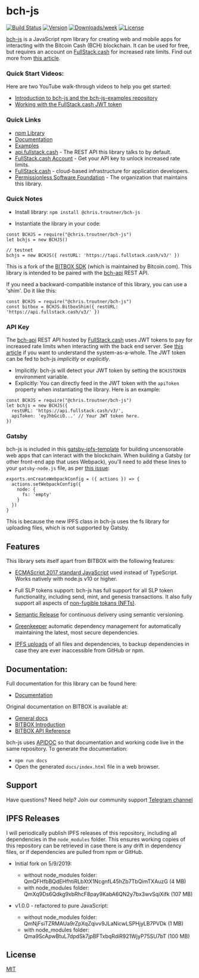 # bch-js

[![Build Status](https://travis-ci.org/christroutner/bch-js.svg?branch=master)](https://travis-ci.org/christroutner/bch-js)
[![Version](https://img.shields.io/npm/v/@chris.troutner/bch-js)](https://www.npmjs.com/package/@chris.troutner/bch-js)
[![Downloads/week](https://img.shields.io/npm/dw/@chris.troutner/bch-js)](https://npmjs.org/package/@chris.troutner/bch-js)
[![License](https://img.shields.io/npm/l/@chris.troutner/bch-js)](https://github.com/christroutner/bch-js/blob/master/LICENSE.md)

[bch-js](https://www.npmjs.com/package/@chris.troutner/bch-js) is a JavaScript npm library for creating web and mobile apps for interacting with the Bitcoin Cash (BCH) blockchain. It can be used for free, but requires an account on [FullStack.cash](https://fullstack.cash) for increased rate limits. Find out more from [this article](https://troutsblog.com/research/bitcoin-cash/how-to-bch-full-stack-developer).

### Quick Start Videos:
Here are two YouTube walk-through videos to help you get started:
- [Introduction to bch-js and the bch-js-examples repository](https://youtu.be/GD2i1ZUiyrk)
- [Working with the FullStack.cash JWT token](https://youtu.be/OdJOleHoSo8)

### Quick Links
- [npm Library](https://www.npmjs.com/package/@chris.troutner/bch-js)
- [Documentation](https://bchjs.fullstack.cash/)
- [Examples](https://github.com/Permissionless-Software-Foundation/bch-js-examples)
- [api.fullstack.cash](https://api.fullstack.cash) - The REST API this library talks to by default.
- [FullStack.cash Account](https://fullstack.cash/login) - Get your API key to unlock increased rate limits.
- [FullStack.cash](https://fullstack.cash) - cloud-based infrastructure for application
developers.
- [Permissionless Software Foundation](https://psfoundation.cash) - The organization that maintains this library.


### Quick Notes

- Install library: `npm install @chris.troutner/bch-js`

- Instantiate the library in your code:
```
const BCHJS = require("@chris.troutner/bch-js")
let bchjs = new BCHJS()

// testnet
bchjs = new BCHJS({ restURL: 'https://tapi.fullstack.cash/v3/' })
```

This is a fork of the [BITBOX SDK](https://github.com/Bitcoin-com/bitbox-sdk) (which is maintained by Bitcoin.com). This library is intended to be paired with
the [bch-api](https://github.com/christroutner/bch-api) REST API.

If you need a backward-compatible instance of this library, you can use a
'shim'. Do it like this:
```
const BCHJS = require("@chris.troutner/bch-js")
const bitbox = BCHJS.BitboxShim({ restURL: 'https://api.fullstack.cash/v3/' })
```

### API Key
The [bch-api](https://github.com/christroutner/bch-api) REST API hosted by [FullStack.cash](https://fullstack.cash) uses JWT tokens to pay for increased
rate limits when interacting with the back end server. See [this article](https://troutsblog.com/research/bitcoin-cash/how-to-bch-full-stack-developer) if you want to understand the system-as-a-whole. The JWT token can be fed to bch-js *implicitly* or *explicitly*.

- Implicitly: bch-js will detect your JWT token by setting the `BCHJSTOKEN` environment variable.
- Explicitly: You can directly feed in the JWT token with the `apiToken` property when instantiating the library. Here is an example:

```
const BCHJS = require("@chris.troutner/bch-js")
let bchjs = new BCHJS({
  restURL: 'https://api.fullstack.cash/v3/',
  apiToken: 'eyJhbGciO...' // Your JWT token here.
})
```

### Gatsby
bch-js is included in this [gatsby-ipfs-template](https://github.com/Permissionless-Software-Foundation/gatsby-ipfs-template) for building uncensorable web apps that can interact with the blockchain. When building a Gatsby (or other front-end app that uses Webpack), you'll need to add these lines to your `gatsby-node.js` file, as per [this issue](https://github.com/gatsbyjs/gatsby/issues/564):
```
exports.onCreateWebpackConfig = ({ actions }) => {
  actions.setWebpackConfig({
    node: {
      fs: 'empty'
    }
  })
}
```

This is because the new IPFS class in bch-js uses the fs library for uploading files, which is not supported by Gatsby.

## Features
This library sets itself apart from BITBOX with the following features:

- [ECMAScript 2017 standard JavaScript](https://en.wikipedia.org/wiki/ECMAScript#8th_Edition_-_ECMAScript_2017) used instead of TypeScript. Works
natively with node.js v10 or higher.

- Full SLP tokens support: bch-js has full support for all SLP token functionality, including send, mint, and genesis transactions. It also fully support all aspects of [non-fugible tokans (NFTs)](https://www.youtube.com/watch?v=vvlpYUx6HRs).

- [Semantic Release](https://github.com/semantic-release/semantic-release) for
continuous delivery using semantic versioning.

- [Greenkeeper](https://greenkeeper.io/) automatic dependency management for
automatically maintaining the latest, most secure dependencies.

- [IPFS uploads](https://ipfs.io) of all files and dependencies, to backup
dependencies in case they are ever inaccessible from GitHub or npm.



## Documentation:

Full documentation for this library can be found here:
- [Documentation](https://bchjs.fullstack.cash/)

Original documentation on BITBOX is available at:

- [General docs](https://developer.bitcoin.com)
- [BITBOX Introduction](https://developer.bitcoin.com/bitbox)
- [BITBOX API Reference](https://developer.bitcoin.com/bitbox/docs/getting-started)


bch-js uses [APIDOC](http://apidocjs.com/) so that documentation and working code
live in the same repository. To generate the documentation:
- `npm run docs`
- Open the generated `docs/index.html` file in a web browser.

## Support
Have questions? Need help? Join our community support
[Telegram channel](https://t.me/bch_js_toolkit)

## IPFS Releases

I will periodically publish IPFS releases of this repository, including all
dependencies in the `node_modules` folder. This ensures working copies of this
repository can be retrieved in case there is any drift in dependency files, or
if dependencies are pulled from npm or GitHub.

- Initial fork on 5/9/2019:
  - without node_modules folder: QmQFHfbBQdEHfhtiRLbXtX1NcgnfL45hZb7TbQimTXAuzG (4 MB)
  - with node_modules folder: QmXq9Ds6Qdkg9xbRhcF8pay9KabA6QN2y7bx3wvSqiXifk (107 MB)

- v1.0.0 - refactored to pure JavaScript:
  - without node_modules folder: QmNjFsiTZRMAUa9rZpXqZqivv9JLaNicwLSPHjyLB7PVDk (1 MB)
  - with node_modules folder: Qma9ScApwBtuL7dpdSk7jpBFTxbqRdiR921WjyP75SU7bT (100 MB)

## License
[MIT](LICENSE.md)
